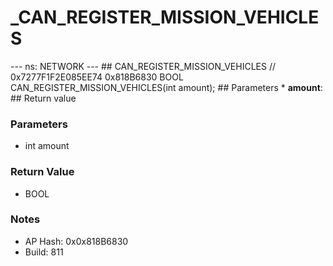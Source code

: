 # _CAN_REGISTER_MISSION_VEHICLES

--- ns: NETWORK --- ## CAN_REGISTER_MISSION_VEHICLES  // 0x7277F1F2E085EE74 0x818B6830 BOOL CAN_REGISTER_MISSION_VEHICLES(int amount);   ## Parameters * **amount**:  ## Return value

### Parameters
* int amount

### Return Value
* BOOL

### Notes
* AP Hash: 0x0x818B6830
* Build: 811

